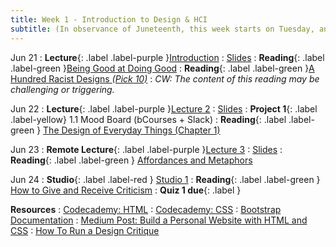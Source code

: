 ```yaml
---
title: Week 1 - Introduction to Design & HCI 
subtitle: (In observance of Juneteenth, this week starts on Tuesday, and Studio class will occur on Friday instead of Monday.)
---
```


Jun 21
: **Lecture**{: .label .label-purple }[Introduction](#)
  : [Slides](#)
: **Reading**{: .label .label-green }[Being Good at Doing Good](https://storage.googleapis.com/pub-tools-public-publication-data/pdf/45295.pdf)
: **<bold>Reading</bold>**{: .label .label-green }[<normal>A Hundred Racist Designs </normal>_(Pick 10)_](https://otlhogilegordon.medium.com/a-hundred-racist-designs-ff713cd5aa42)
  : _CW: The content of this reading may be challenging or triggering._

Jun 22
: **Lecture**{: .label .label-purple }[Lecture 2](#)
  : [Slides](#)
: **Project 1**{: .label .label-yellow} 1.1 Mood Board (bCourses + Slack)
: **Reading**{: .label .label-green } [The Design of Everyday Things (Chapter 1)](https://drive.google.com/file/d/1UhJckNhGz-R50ztGZC8z9W32tIlGGP8B/view?usp=sharing)



Jun 23
: **Remote Lecture**{: .label .label-purple }[Lecture 3](#)
   : [Slides](#)
: **Reading**{: .label .label-green } [Affordances and Metaphors](https://www.joelonsoftware.com/2000/04/18/affordances-and-metaphors/)



Jun 24
: **Studio**{: .label .label-red } [Studio 1](#)
: **Reading**{: .label .label-green } [How to Give and Receive Criticism](https://scottberkun.com/essays/35-how-to-give-and-receive-criticism/)
: **Quiz 1 due**{: .label }

**Resources**
: [Codecademy: HTML](https://www.codecademy.com/learn/learn-html)
: [Codecademy: CSS](https://www.codecademy.com/learn/learn-css)
: [Bootstrap Documentation](https://getbootstrap.com/docs/4.1/getting-started/introduction/)
: [Medium Post: Build a Personal Website with HTML and CSS](https://medium.com/@ianjsikes/build-a-personal-website-with-html-and-css-part-1-3013fb5dacd4)
: [How To Run a Design Critique](https://scottberkun.com/essays/23-how-to-run-a-design-critique/)


